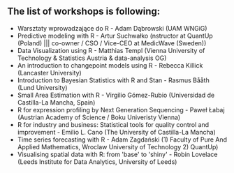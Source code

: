 ## The list of workshops is following:

* Warsztaty wprowadzające do R - Adam Dąbrowski (UAM WNGiG)
* Predictive modeling with R - Artur Suchwałko (nstructor at QuantUp (Poland) ||| co-owner / CSO / Vice-CEO at MedicWave (Sweden))
* Data Visualization using R - Matthias Templ (Vienna University of Technology & Statistics Austria & data-analysis OG)
* An introduction to changepoint models using R - Rebecca Killick (Lancaster University)
* Introduction to Bayesian Statistics with R and Stan - Rasmus Bååth (Lund University)
* Small Area Estimation with R - Virgilio Gómez-Rubio (Universidad de Castilla-La Mancha, Spain) 
* R for expression profiling by Next Generation Sequencing - Paweł Łabaj (Austrian Academy of Science / Boku Univeristy Vienna)
* R for industry and business: Statistical tools for quality control and improvement - Emilio L. Cano (The University of Castilla-La Mancha)
* Time series forecasting with R - Adam Zagdański (1) Faculty of Pure And Applied Mathematics, Wroclaw University of Technology 2) QuantUp)
* Visualising spatial data with R: from 'base' to 'shiny' - Robin Lovelace (Leeds Institute for Data Analytics, University of Leeds)
